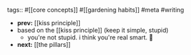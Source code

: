 tags:: #[[core concepts]] #[[gardening habits]] #meta #writing
- **prev:** [[kiss principle]]
- based on the [[kiss principle]] (keep it simple, stupid)
	- you're not stupid. i think you're real smart. 💚
- **next:** [[the pillars]]